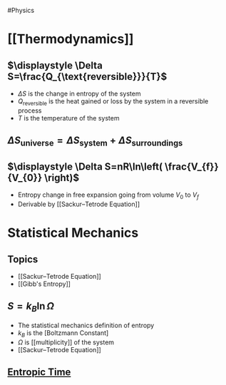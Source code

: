 #Physics 
# [[Thermodynamics]]
## $\displaystyle \Delta S=\frac{Q_{\text{reversible}}}{T}$
* $\displaystyle \Delta S$ is the change in entropy of the system
* $\displaystyle Q_{\text{reversible}}$ is the heat gained or loss by the system in a reversible process
* $\displaystyle T$ is the temperature of the system
## $\displaystyle \Delta S_{\text{universe}}=\Delta S_{\text{system}}+\Delta S_{\text{surroundings}}$
## $\displaystyle \Delta S=nR\ln\left( \frac{V_{f}}{V_{0}} \right)$
* Entropy change in free expansion going from volume $\displaystyle V_{0}$ to $\displaystyle V_{f}$
* Derivable by [[Sackur–Tetrode Equation]]
# Statistical Mechanics
## Topics
* [[Sackur–Tetrode Equation]]
* [[Gibb's Entropy]]
## $\displaystyle S=k_{B}\ln \Omega$
* The statistical mechanics definition of entropy
* $\displaystyle k_{B}$ is the [Boltzmann Constant]
* $\displaystyle \Omega$ is [[multiplicity]] of the system
* [[Sackur–Tetrode Equation]]
## [Entropic Time](https://www.youtube.com/watch?v=i6rVHr6OwjI)
